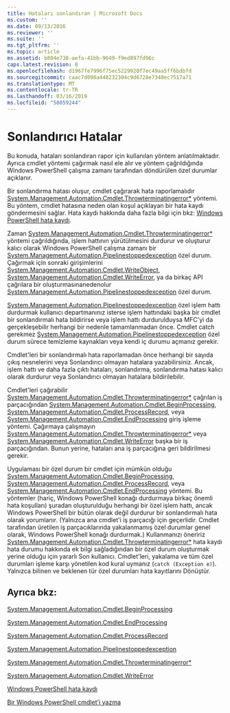 ```yaml
---
title: Hataları sonlandıran | Microsoft Docs
ms.custom: ''
ms.date: 09/13/2016
ms.reviewer: ''
ms.suite: ''
ms.tgt_pltfrm: ''
ms.topic: article
ms.assetid: b804e738-aefa-41bb-9649-f9ed897fd96c
caps.latest.revision: 8
ms.openlocfilehash: d1967fe7996f75ec5229920f7ec49aa5ff6bdbfd
ms.sourcegitcommit: caac7d098a448232304c9d6728e7340ec7517a71
ms.translationtype: MT
ms.contentlocale: tr-TR
ms.lasthandoff: 03/16/2019
ms.locfileid: "58059244"
---
```

# <a name="terminating-errors"></a>Sonlandırıcı Hatalar

Bu konuda, hataları sonlandıran rapor için kullanılan yöntem anlatılmaktadır. Ayrıca cmdlet yöntemi çağırmak nasıl ele alır ve yöntem çağrıldığında Windows PowerShell çalışma zamanı tarafından döndürülen özel durumlar açıklanır.

Bir sonlandırma hatası oluşur, cmdlet çağırarak hata raporlamalıdır [System.Management.Automation.Cmdlet.Throwterminatingerror*](/dotnet/api/System.Management.Automation.Cmdlet.ThrowTerminatingError) yöntemi. Bu yöntem, cmdlet hatasına neden olan koşul açıklayan bir hata kaydı göndermesini sağlar. Hata kaydı hakkında daha fazla bilgi için bkz: [Windows PowerShell hata kaydı](./windows-powershell-error-records.md).

Zaman [System.Management.Automation.Cmdlet.Throwterminatingerror*](/dotnet/api/System.Management.Automation.Cmdlet.ThrowTerminatingError) yöntemi çağrıldığında, işlem hattının yürütülmesini durdurur ve oluşturur kalıcı olarak Windows PowerShell çalışma zamanı bir [ System.Management.Automation.Pipelinestoppedexception](/dotnet/api/System.Management.Automation.PipelineStoppedException) özel durum. Çağırmak için sonraki girişimlerini [System.Management.Automation.Cmdlet.WriteObject](/dotnet/api/System.Management.Automation.Cmdlet.WriteObject), [System.Management.Automation.Cmdlet.WriteError](/dotnet/api/System.Management.Automation.Cmdlet.WriteError), ya da birkaç API çağrılara bir oluşturmasınanedenolur[ System.Management.Automation.Pipelinestoppedexception](/dotnet/api/System.Management.Automation.PipelineStoppedException) özel durum.

[System.Management.Automation.Pipelinestoppedexception](/dotnet/api/System.Management.Automation.PipelineStoppedException) özel işlem hattı durdurmak kullanıcı departmanınız isterse işlem hattındaki başka bir cmdlet bir sonlandırmalı hata bildirirse veya işlem hattı durdurulduysa MFC'yi da gerçekleşebilir herhangi bir nedenle tamamlanmadan önce. Cmdlet catch gerekmez [System.Management.Automation.Pipelinestoppedexception](/dotnet/api/System.Management.Automation.PipelineStoppedException) özel durum sürece temizleme kaynakları veya kendi iç durumu açmanız gerekir.

Cmdlet'leri bir sonlandırmalı hata raporlamadan önce herhangi bir sayıda çıkış nesnelerini veya Sonlandırıcı olmayan hatalara yazabilirsiniz. Ancak, işlem hattı ve daha fazla çıktı hataları, sonlandırma, sonlandırma hatası kalıcı olarak durdurur veya Sonlandırıcı olmayan hatalara bildirilebilir.

Cmdlet'leri çağırabilir [System.Management.Automation.Cmdlet.Throwterminatingerror*](/dotnet/api/System.Management.Automation.Cmdlet.ThrowTerminatingError) çağrılan iş parçacığından [System.Management.Automation.Cmdlet.BeginProcessing](/dotnet/api/System.Management.Automation.Cmdlet.BeginProcessing), [ System.Management.Automation.Cmdlet.ProcessRecord](/dotnet/api/System.Management.Automation.Cmdlet.ProcessRecord), veya [System.Management.Automation.Cmdlet.EndProcessing](/dotnet/api/System.Management.Automation.Cmdlet.EndProcessing) giriş işleme yöntemi. Çağırmaya çalışmayın [System.Management.Automation.Cmdlet.Throwterminatingerror*](/dotnet/api/System.Management.Automation.Cmdlet.ThrowTerminatingError) veya [System.Management.Automation.Cmdlet.WriteError](/dotnet/api/System.Management.Automation.Cmdlet.WriteError) başka bir iş parçacığından. Bunun yerine, hataları ana iş parçacığına geri bildirilmesi gerekir.

Uygulaması bir özel durum bir cmdlet için mümkün olduğu [System.Management.Automation.Cmdlet.BeginProcessing](/dotnet/api/System.Management.Automation.Cmdlet.BeginProcessing), [System.Management.Automation.Cmdlet.ProcessRecord](/dotnet/api/System.Management.Automation.Cmdlet.ProcessRecord), veya [System.Management.Automation.Cmdlet.EndProcessing](/dotnet/api/System.Management.Automation.Cmdlet.EndProcessing) yöntemi. Bu yöntemler (hariç, Windows PowerShell konağı durdurmaya birkaç önemli hata koşulları) şuradan oluşturulduğu herhangi bir özel işlem hattı, ancak Windows PowerShell bir bütün olarak değil durdurur bir sonlandırmalı hata olarak yorumlanır. (Yalnızca ana cmdlet'i iş parçacığı için geçerlidir. Cmdlet tarafından üretilen iş parçacıklarında yakalanmamış özel durumlar genel olarak, Windows PowerShell konağı durdurmak.) Kullanmanızı öneririz [System.Management.Automation.Cmdlet.Throwterminatingerror*](/dotnet/api/System.Management.Automation.Cmdlet.ThrowTerminatingError) hata kaydı hata durumu hakkında ek bilgi sağladığından bir özel durum oluşturmak yerine olduğu için yararlı Son kullanıcı. Cmdlet'leri, yakalama ve tüm özel durumları işleme karşı yönetilen kod kural uymanız (`catch (Exception e)`). Yalnızca bilinen ve beklenen tür özel durumları hata kayıtlarını Dönüştür.

## <a name="see-also"></a>Ayrıca bkz:

[System.Management.Automation.Cmdlet.BeginProcessing](/dotnet/api/System.Management.Automation.Cmdlet.BeginProcessing)

[System.Management.Automation.Cmdlet.EndProcessing](/dotnet/api/System.Management.Automation.Cmdlet.EndProcessing)

[System.Management.Automation.Cmdlet.ProcessRecord](/dotnet/api/System.Management.Automation.Cmdlet.ProcessRecord)

[System.Management.Automation.Pipelinestoppedexception](/dotnet/api/System.Management.Automation.PipelineStoppedException)

[System.Management.Automation.Cmdlet.Throwterminatingerror*](/dotnet/api/System.Management.Automation.Cmdlet.ThrowTerminatingError)

[System.Management.Automation.Cmdlet.WriteError](/dotnet/api/System.Management.Automation.Cmdlet.WriteError)

[Windows PowerShell hata kaydı](./windows-powershell-error-records.md)

[Bir Windows PowerShell cmdlet'i yazma](./writing-a-windows-powershell-cmdlet.md)
